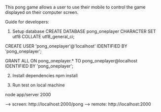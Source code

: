 This pong game allows a user to use their mobile to control the game displayed on their computer screen.

Guide for developers:

1. Setup database
CREATE DATABASE pong_oneplayer CHARACTER SET utf8 COLLATE utf8_general_ci;

CREATE USER 'pong_oneplayer'@'localhost' IDENTIFIED BY 'pong_oneplayer';

GRANT ALL ON pong_oneplayer.* TO pong_oneplayer@localhost IDENTIFIED BY 'pong_oneplayer';

2. Install dependencies
npm install

3. Run test on local machine

node app/server 2000

—-> screen: http://localhost:2000/pong
—-> remote: http://localhost:2000
